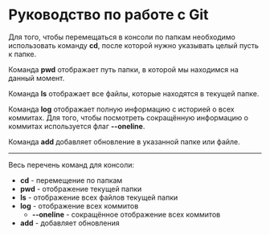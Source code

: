 # Руководство по работе с Git

Для того, чтобы перемещаться в консоли по папкам необходимо использовать команду **cd**, после которой нужно указывать целый пусть к папке.

Команда **pwd** отображает путь папки, в которой мы находимся на данный момент.

Команда **ls** отображает все файлы, которые находятся в текущей папке.

Команда **log** отображает полную информацию с историей о всех коммитах. Для того, чтобы посмотреть сокращённую информацию о коммитах используется флаг **--oneline**.

Команда **add** добавляет обновление в указанной папке или файле.

---

Весь перечень команд для консоли:

+ **cd** - перемещение по папкам
+ **pwd** - отображение текущей папки
+ **ls** - отображение всех файлов текущей папки
+ **log** - отображение всех коммитов
  + **--oneline** - сокращённое отображение всех коммитов
+ **add** - добавляет обновления 